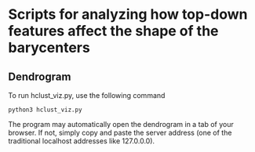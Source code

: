 # Scripts for analyzing how top-down features affect the shape of the barycenters

## Dendrogram
To run hclust_viz.py, use the following command

`python3 hclust_viz.py`

The program may automatically open the dendrogram in a tab of your browser. If not, simply copy and paste the server address (one of the traditional localhost addresses like 127.0.0.0). 
